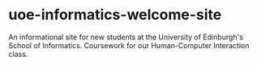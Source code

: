 # uoe-informatics-welcome-site
An informational site for new students at the University of Edinburgh's School of Informatics. Coursework for our Human-Computer Interaction class. 
